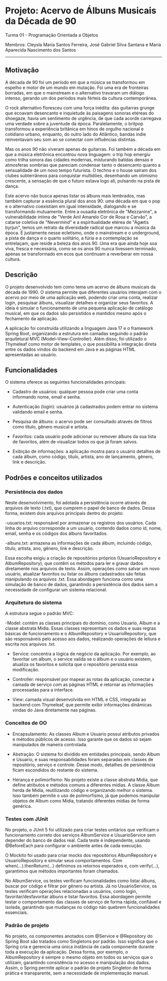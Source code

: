 # Projeto: Acervo de Álbuns Musicais da Década de 90

Turma 01 - Programação Orientada a Objetos 

Membros:
Cleysla Maria Santos Ferreira,
José Gabriel Silva Santana e
Maria Aparecida Nascimento dos Santos

---

## Motivação

A década de 90 foi um período em que a música se transformou em espelho e motor de um mundo em mutação. Foi uma era de fronteiras borradas, em que o mainstream e o alternativo travaram um diálogo intenso, gerando um dos períodos mais férteis da cultura contemporânea.

O rock alternativo floresceu com uma força inédita: das guitarras grunge que ecoavam desencanto e inquietude às paisagens sonoras etéreas do shoegaze, havia um sentimento de urgência, de que cada acorde carregava uma verdade sobre a juventude da época. Paralelamente, o britpop transformou a experiência britânica em hinos de orgulho nacional e cotidiano urbano, enquanto, do outro lado do Atlântico, bandas indie reinventavam seu som ao se conectar com influências distintas.

Mas os anos 90 não viveram apenas de guitarras. Foi também a década em que a música eletrônica encontrou nova linguagem: o trip hop emergiu como trilha sonora das cidades modernas, misturando batidas densas e atmosferas sombrias que pareciam condensar tanto o desencanto quanto a sensualidade de um novo tempo futurista. O techno e o house saíram dos clubes subterrâneos para conquistar multidões, desenhando um otimismo crescente, a sensação de que o futuro estava logo ali, pulsando na pista de dança.

Este acervo não busca apenas listar os álbuns mais lembrados, mas também capturar a essência plural dos anos 90: uma década em que o pop e o alternativo coexistiam em igual intensidade, dialogando e se transformando mutuamente. Entre a ousadia eletrônica de "Mezzanine", a vulnerabilidade íntima de "Verde Anil Amarelo Cor de Rosa e Carvão", a catarse coletiva de "Nevermind" e a espiritualidade etérea de "Ágætis byrjun", temos um retrato da diversidade radical que marcou a música da época. É justamente nesse ecletismo, onde o mainstream e o underground, a pista de dança e o quarto solitário, a fúria e a contemplação se entrelaçam, que reside a beleza dos anos 90. Uma era que ainda hoje soa viva, fresca e necessária, como se os anos 90 nunca tivessem terminado, apenas se transformado em ecos que continuam a reverberar em nossa cultura.

## Descrição 

O projeto desenvolvido tem como tema um acervo de álbuns musicais da década de 1990. O sistema permite que diferentes usuários interajam com o acervo por meio de uma aplicação web, podendo criar uma conta, realizar login, pesquisar álbuns, visualizar detalhes e organizar seus favoritos. A ideia é simular o funcionamento de uma pequena aplicação de catálogo musical, em que os dados são persistidos e mantidos mesmo após o fechamento da aplicação.

A aplicação foi construída utilizando a linguagem Java 17 e o framework Spring Boot, organizando a estrutura em camadas seguindo o padrão arquitetural MVC (Model–View–Controller). Além disso, foi utilizado o Thymeleaf como motor de templates, o que possibilita a integração direta entre os dados vindos do backend em Java e as páginas HTML apresentadas ao usuário.

## Funcionalidades

O sistema oferece as seguintes funcionalidades principais:

- Cadastro de usuários: qualquer pessoa pode criar uma conta informando nome, email e senha.

- Autenticação (login): usuários já cadastrados podem entrar no sistema validando email e senha.

- Pesquisa de álbuns: o acervo pode ser consultado através de filtros como título, gênero musical e artista.

- Favoritos: cada usuário pode adicionar ou remover álbuns da sua lista de favoritos, além de visualizar todos os que já foram salvos.

- Exibição de informações: a aplicação mostra para o usuário detalhes de cada álbum, como código, título, artista, ano de lançamento, gênero, link e descrição.

## Podrões e conceitos utilizados

### Persistência dos dados

Neste desenvolvimento, foi adotada a persistência ocorre através de arquivos de texto (.txt), que cumprem o papel de banco de dados. Dessa forma, existem dois arquivos principais dentro do projeto:

-usuarios.txt: responsável por armazenar os registros dos usuários. Cada linha do arquivo corresponde a um usuário, contendo dados como id, nome, email, senha e os códigos dos álbuns favoritados.

-albuns.txt: armazena as informações de cada álbum, incluindo código, título, artista, ano, gênero, link e descrição.

Essa escolha exigiu a criação de repositórios próprios (UsuarioRepository e AlbumRepository), que contêm os métodos para ler e gravar dados diretamente nos arquivos de texto. Assim, operações como salvar um novo usuário, atualizar favoritos ou listar os álbuns cadastrados são feitas manipulando os arquivos .txt. Essa abordagem funciona como uma simulação de banco de dados, garantindo a persistência dos dados sem a necessidade de configurar um sistema relacional.

### Arquitetura do sistema

A estrutura segue o padrão MVC:

-Model: contém as classes principais do domínio, como Usuario, Album e a classe abstrata Midia. Essas classes representam os dados e suas regras básicas de funcionamento e o AlbumRepository e UsuarioRepository, que são responsáveis pelo acesso aos dados, realizando operações de leitura e escrita nos arquivos .txt. 

- Service: concentra a lógica de negócio da aplicação. Por exemplo, ao favoritar um álbum, o service valida se o álbum e o usuário existem, atualiza os favoritos e solicita que o repositório persista essa modificação.

- Controller: responsável por mapear as rotas da aplicação, conectar a camada de serviço com as páginas HTML e retornar as informações processadas para a interface.

- View: camada visual desenvolvida em HTML e CSS, integrada ao backend com Thymeleaf, que permite exibir informações dinâmicas vindas do Java diretamente nas páginas.

### Conceitos de OO
- Encapsulamento: As classes Album e Usuario possui atributos privados e métodos públicos de acesso. Isso garante que os dados só sejam manipulados de maneira controlada.
  
- Abstração: O sistema foi dividido em entidades principais, sendo Album e Usuario, e suas responsabilidades foram separadas em classes de repositório, serviço e controle. Desse modo, detalhes de persintência ficam escondidos do restante do sistema.
  
- Herança e polimorfismo: No projeto existe a classe abstrata Midia, que define atributos e métodos comuns a diferentes mídias. A classe Album herda de Midia, reutilizando código e organizando melhor o sistema. Isso também permite o uso de polimorfismo, já que podemos manipular objetos de Album como Midia, tratando diferentes mídias de forma genérica.

### Testes com JUnit

No projeto, o JUnit 5 foi utilizado para criar testes unitários que verificam o funcionamento correto dos serviços AlbumService e UsuarioService sem depender do banco de dados real. Cada teste é independente, usando @BeforeEach para configurar o ambiente antes de cada execução.

O Mockito foi usado para criar mocks dos repositórios AlbumRepository e UsuarioRepository e simular seus comportamentos. Com when(...).thenReturn(...) definimos os retornos esperados e, com verify(...), garantimos que métodos importantes foram chamados.

No AlbumService, os testes verificam funcionalidades como listar álbuns, buscar por código e filtrar por gênero ou artista. Já no UsuarioService, os testes verificam operações relacionadas a usuários, como login, favoritar/desfavoritar álbuns e listar favoritos. Essa abordagem permite testar o comportamento das classes de serviço de forma rápida, confiável e isolada, garantindo que mudanças no código não quebrem funcionalidades essenciais.

### Padrão de projeto

No projeto, os componentes anotados com @Service e @Repository do Spring Boot são tratados como Singletons por padrão. Isso significa que o Spring cria e gerencia uma única instância de cada componente durante toda a execução da aplicação. Dessa forma, por exemplo, o AlbumRepository é sempre o mesmo objeto em todos os serviços que o utilizam, garantindo consistência no acesso e manipulação dos dados. Assim, o Spring permite aplicar o padrão de projeto Singleton de forma prática e transparente, sem a necessidade de implementação manual.
